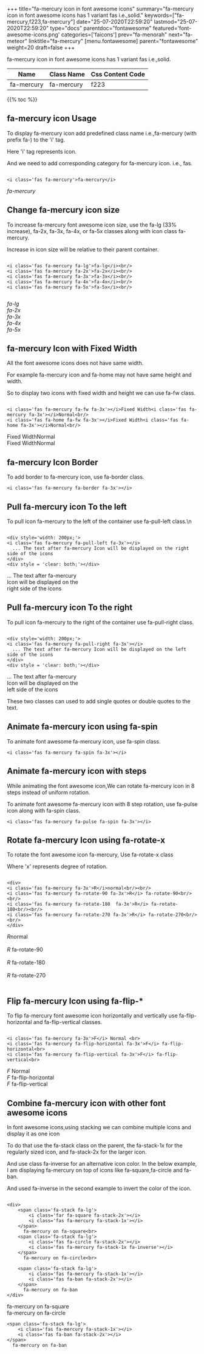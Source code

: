 +++
title="fa-mercury icon in font awesome icons"
summary="fa-mercury icon in font awesome icons has 1 variant fas i.e.,solid."
keywords=["fa-mercury,f223,fa-mercury"]
date="25-07-2020T22:59:20"
lastmod="25-07-2020T22:59:20"
type="docs"
parentdoc="fontawesome"
featured='font-awesome-icons.png'
categories=['faicons']
prev="fa-menorah"
next="fa-meteor"
linktitle="fa-mercury"
[menu.fontawesome]
parent="fontawesome"
weight=20
draft=false
+++


fa-mercury icon in font awesome icons has 1 variant fas i.e.,solid.

<div class='table-responsive'><table class='table'><thead><tr><th>Name</th><th>Class Name</th><th>Css Content Code</th></tr></thead><tbody><tr><td>fa-mercury</td><td>fa-mercury</td><td>f223</td></tr></tbody></table></div>


{{% toc %}}


## fa-mercury icon Usage

To display fa-mercury icon add predefined class name i.e.,fa-mercury (with prefix fa-) to the 'i' tag.

Here 'i' tag represents icon.

And we need to add corresponding category for fa-mercury icon. i.e., fas.


```

<i class='fas fa-mercury'>fa-mercury</i>
```

<i class='fas fa-mercury'>fa-mercury</i>




## Change fa-mercury icon size
To increase fa-mercury font awesome icon size, use the fa-lg (33% increase), fa-2x, fa-3x, fa-4x, or fa-5x classes along with icon class fa-mercury.

Increase in icon size will be relative to their parent container. 

```

<i class='fas fa-mercury fa-lg'>fa-lg</i><br/>
<i class='fas fa-mercury fa-2x'>fa-2x</i><br/>
<i class='fas fa-mercury fa-3x'>fa-3x</i><br/>
<i class='fas fa-mercury fa-4x'>fa-4x</i><br/>
<i class='fas fa-mercury fa-5x'>fa-5x</i><br/>
            
```

<i class='fas fa-mercury fa-lg'>fa-lg</i><br/>
<i class='fas fa-mercury fa-2x'>fa-2x</i><br/>
<i class='fas fa-mercury fa-3x'>fa-3x</i><br/>
<i class='fas fa-mercury fa-4x'>fa-4x</i><br/>
<i class='fas fa-mercury fa-5x'>fa-5x</i><br/>
            



## fa-mercury Icon with Fixed Width 

All the font awesome icons does not have same width.

For example fa-mercury icon and fa-home may not have same height and width.

So to display two icons with fixed width and height we can use fa-fw class.


```

<i class='fas fa-mercury fa-fw fa-3x'></i>Fixed Width<i class='fas fa-mercury fa-3x'></i>Normal<br/>
<i class='fas fa-home fa-fw fa-3x'></i>Fixed Width<i class='fas fa-home fa-3x'></i>Normal<br/>
```

<i class='fas fa-mercury fa-fw fa-3x'></i>Fixed Width<i class='fas fa-mercury fa-3x'></i>Normal<br/>
<i class='fas fa-home fa-fw fa-3x'></i>Fixed Width<i class='fas fa-home fa-3x'></i>Normal<br/>



## fa-mercury Icon Border 

To add border to fa-mercury icon, use fa-border class.


```
<i class='fas fa-mercury fa-border fa-3x'></i>

```
<i class='fas fa-mercury fa-border fa-3x'></i>





## Pull fa-mercury icon To the left

To pull icon fa-mercury to the left of the container use fa-pull-left class.\n

```

<div style='width: 200px;'>
<i class='fas fa-mercury fa-pull-left fa-3x'></i>
  ... The text after fa-mercury Icon will be displayed on the right side of the icons
</div>
<div style = 'clear: both;'></div>
```

<div style='width: 200px;'>
<i class='fas fa-mercury fa-pull-left fa-3x'></i>
  ... The text after fa-mercury Icon will be displayed on the right side of the icons
</div>
<div style = 'clear: both;'></div>




## Pull fa-mercury icon To the right
To pull icon fa-mercury to the right of the container use fa-pull-right class.

```

<div style='width: 200px;'>
<i class='fas fa-mercury fa-pull-right fa-3x'></i>
  ... The text after fa-mercury Icon will be displayed on the left side of the icons
</div>
<div style = 'clear: both;'></div>
```

<div style='width: 200px;'>
<i class='fas fa-mercury fa-pull-right fa-3x'></i>
  ... The text after fa-mercury Icon will be displayed on the left side of the icons
</div>
<div style = 'clear: both;'></div>

These two classes can used to add single quotes or double quotes to the text.


## Animate fa-mercury icon using fa-spin
To animate font awesome fa-mercury icon, use fa-spin class.

```
<i class='fas fa-mercury fa-spin fa-3x'></i>
```
<i class='fas fa-mercury fa-spin fa-3x'></i>




## Animate fa-mercury icon with steps
While animating the font awesome icon,We can rotate fa-mercury icon in 8 steps instead of uniform rotation.

To animate font awesome fa-mercury icon with 8 step rotation, use fa-pulse icon along with fa-spin class.


```
<i class='fas fa-mercury fa-pulse fa-spin fa-3x'></i>

```
<i class='fas fa-mercury fa-pulse fa-spin fa-3x'></i>





## Rotate fa-mercury Icon using fa-rotate-x
To rotate the font awesome icon fa-mercury, Use fa-rotate-x class

Where 'x' represents degree of rotation.


```

<div>
<i class='fas fa-mercury fa-3x'>R</i>normal<br/><br/>
<i class='fas fa-mercury fa-rotate-90 fa-3x'>R</i> fa-rotate-90<br/><br/> 
<i class='fas fa-mercury fa-rotate-180  fa-3x'>R</i> fa-rotate-180<br/><br/> 
<i class='fas fa-mercury fa-rotate-270 fa-3x'>R</i> fa-rotate-270<br/><br/>
</div>
```

<div>
<i class='fas fa-mercury fa-3x'>R</i>normal<br/><br/>
<i class='fas fa-mercury fa-rotate-90 fa-3x'>R</i> fa-rotate-90<br/><br/> 
<i class='fas fa-mercury fa-rotate-180  fa-3x'>R</i> fa-rotate-180<br/><br/> 
<i class='fas fa-mercury fa-rotate-270 fa-3x'>R</i> fa-rotate-270<br/><br/>
</div>




## Flip fa-mercury Icon using fa-flip-*
To flip fa-mercury font awesome icon horizontally and vertically use fa-flip-horizontal and fa-flip-vertical classes. 

```

<i class='fas fa-mercury fa-3x'>F</i> Normal <br>
<i class='fas fa-mercury fa-flip-horizontal fa-3x'>F</i> fa-flip-horizontal<br>
<i class='fas fa-mercury fa-flip-vertical fa-3x'>F</i> fa-flip-vertical<br>
```

<i class='fas fa-mercury fa-3x'>F</i> Normal <br>
<i class='fas fa-mercury fa-flip-horizontal fa-3x'>F</i> fa-flip-horizontal<br>
<i class='fas fa-mercury fa-flip-vertical fa-3x'>F</i> fa-flip-vertical<br>




## Combine fa-mercury icon with other font awesome icons
In font awesome icons,using stacking we can combine multiple icons and display it as one icon 

To do that use the fa-stack class on the parent, the fa-stack-1x for the regularly sized icon, and fa-stack-2x for the larger icon.

And use class fa-inverse for an alternative icon color. 
In the below example, I am displaying fa-mercury on top of icons like fa-square,fa-circle and fa-ban.

And used fa-inverse in the second example to invert the color of the icon.

```

<div>
    <span class='fa-stack fa-lg'>
        <i class='far fa-square fa-stack-2x'></i>
        <i class='fas fa-mercury fa-stack-1x'></i>
    </span>
      fa-mercury on fa-square<br>
    <span class='fa-stack fa-lg'>
        <i class='fas fa-circle fa-stack-2x'></i>
        <i class='fas fa-mercury fa-stack-1x fa-inverse'></i>
    </span>
      fa-mercury on fa-circle<br>

    <span class='fa-stack fa-lg'>
        <i class='fas fa-mercury fa-stack-1x'></i>
        <i class='fas fa-ban fa-stack-2x'></i>
    </span>
      fa-mercury on fa-ban
</div>
```

<div>
    <span class='fa-stack fa-lg'>
        <i class='far fa-square fa-stack-2x'></i>
        <i class='fas fa-mercury fa-stack-1x'></i>
    </span>
      fa-mercury on fa-square<br>
    <span class='fa-stack fa-lg'>
        <i class='fas fa-circle fa-stack-2x'></i>
        <i class='fas fa-mercury fa-stack-1x fa-inverse'></i>
    </span>
      fa-mercury on fa-circle<br>

    <span class='fa-stack fa-lg'>
        <i class='fas fa-mercury fa-stack-1x'></i>
        <i class='fas fa-ban fa-stack-2x'></i>
    </span>
      fa-mercury on fa-ban
</div>






